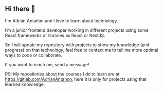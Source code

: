 ## Hi there 👋

I'm Adrián Antañón and I love to learn about technology.

I’m a junior frontend developer working in different projects using some React frameworks or libraries as React or NextJS.

So I will update my repository with projects to show my knowledge (and progress) on that technology, feel free to contact me to tell me more optimal ways to code or collaborate.

If you want to reach me, send a message!

PS: My repositories about the courses I do to learn are at https://gitlab.com/AdrianAntanon, here it is only for projects using that learned knowledge.

<!--
**Adri-Antanon/Adri-Antanon** is a ✨ _special_ ✨ repository because its `README.md` (this file) appears on your GitHub profile.

Here are some ideas to get you started:

- 🔭 I’m currently working on ...
- 🌱 I’m currently learning ...
- 👯 I’m looking to collaborate on ...
- 🤔 I’m looking for help with ...
- 💬 Ask me about ...
- 📫 How to reach me: ...
- 😄 Pronouns: ...
- ⚡ Fun fact: ...
-->
